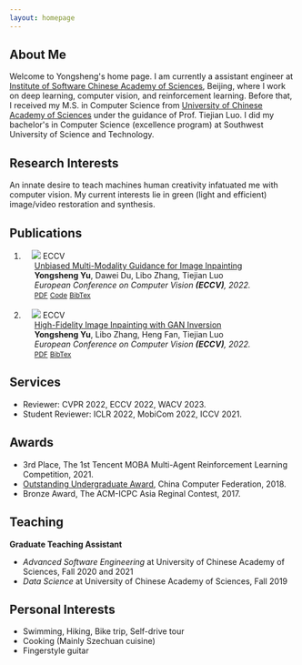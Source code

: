 ```yaml
---
layout: homepage
---
```


## About Me

Welcome to Yongsheng's home page. I am currently a assistant engineer at [Institute of Software Chinese Academy of Sciences](http://www.is.cas.cn), Beijing, where I work on deep learning, computer vision, and reinforcement learning. Before that, I received my M.S. in Computer Science from [University of Chinese Academy of Sciences](https://www.ucas.ac.cn/) under the guidance of Prof. Tiejian Luo. I did my bachelor's in Computer Science (excellence program) at Southwest University of Science and Technology.

## Research Interests

An innate desire to teach machines human creativity infatuated me with computer vision. My current interests lie in green (light and efficient) image/video restoration and synthesis.

## Publications

<div class="publications">
<ol class="bibliography">
<li>
<div class="pub-row">
  <div class="col-sm-3 abbr" style="position: relative;padding-right: 15px;padding-left: 15px;">
    <img src="https://s2.loli.net/2022/07/26/P87oHlKk1tNDxrG.png" class="teaser img-fluid z-depth-1">
            <abbr class="badge">ECCV</abbr>
  </div>
  <div id="peng2021copo" class="col-sm-9" style="position: relative;width: 100%;padding-right: 15px;padding-left: 20px;">
      <div class="title"><a href="TBD">Unbiased Multi-Modality Guidance for Image Inpainting</a></div>
      <div class="author"><strong>Yongsheng Yu</strong>, Dawei Du, Libo Zhang, Tiejian Luo</div>
      <div class="periodical"><em>European Conference on Computer Vision <strong>(ECCV)</strong>, 2022.</em>
      </div>
    <div class="links">
      <a href="TBD" class="btn btn-sm z-depth-0" role="button" target="_blank" style="font-size:12px;">PDF</a>
      <a href="TBD" class="btn btn-sm z-depth-0" role="button" target="_blank" style="font-size:12px;">Code</a>
      <a href="TBD" class="btn btn-sm z-depth-0" role="button" target="_blank" style="font-size:12px;">BibTex</a>
    </div>
  </div>
</div>
</li>

<br>

<li>
<div class="pub-row">
  <div class="col-sm-3 abbr" style="position: relative;padding-right: 15px;padding-left: 15px;">
    <img src="https://s2.loli.net/2022/07/26/Ppk4TmYCqyvf7Zl.png" class="teaser img-fluid z-depth-1">
            <abbr class="badge">ECCV</abbr>
  </div>
  <div id="peng2021copo" class="col-sm-9" style="position: relative;width: 100%;padding-right: 15px;padding-left: 20px;">
      <div class="title"><a href="TBD">High-Fidelity Image Inpainting with GAN Inversion</a></div>
      <div class="author"><strong>Yongsheng Yu</strong>, Libo Zhang, Heng Fan, Tiejian Luo</div>
      <div class="periodical"><em>European Conference on Computer Vision <strong>(ECCV)</strong>, 2022.</em>
      </div>
    <div class="links">
      <a href="TBD" class="btn btn-sm z-depth-0" role="button" target="_blank" style="font-size:12px;">PDF</a>
      <!-- <a href="https://gitlab.mpi-klsb.mpg.de/yaoyaoliu/e3bm" class="btn btn-sm z-depth-0" role="button" target="_blank" style="font-size:12px;">Code</a>
      <a href="https://e3bm.yyliu.net" class="btn btn-sm z-depth-0" role="button" target="_blank" style="font-size:12px;">Project Page</a> -->
      <a href="TBD" class="btn btn-sm z-depth-0" role="button" target="_blank" style="font-size:12px;">BibTex</a>
    </div>
  </div>
</div>
</li>

</ol>
</div>

## Services

- Reviewer: CVPR 2022, ECCV 2022, WACV 2023.
- Student Reviewer: ICLR 2022, MobiCom 2022, ICCV 2021.

## Awards

- 3rd Place, The 1st Tencent MOBA Multi-Agent Reinforcement Learning Competition, 2021.
- [Outstanding Undergraduate Award](https://www.ccf.org.cn/Awards/Awards/2018-07-31/650741.shtml), China Computer Federation, 2018.
- Bronze Award, The ACM-ICPC Asia Reginal Contest, 2017.

## Teaching

**Graduate Teaching Assistant**

- *Advanced Software Engineering* at University of Chinese Academy of Sciences, Fall 2020 and 2021
- *Data Science* at University of Chinese Academy of Sciences, Fall 2019

## Personal Interests
- Swimming, Hiking, Bike trip, Self-drive tour
- Cooking (Mainly Szechuan cuisine)
- Fingerstyle guitar
